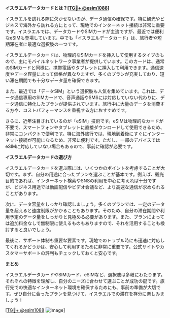 **イスラエルデータカードとは？[[TG💪+ @esim1088](https://t.me/s/esim1088)]**

イスラエルを訪れる際に欠かせないのが、データ通信の確保です。特に観光やビジネスで海外から訪れる方にとって、現地でのインターネット接続は非常に重要です。イスラエルでは、データカードやSIMカードが主流ですが、最近では便利なeSIMも登場しています。中でも「イスラエルデータカード」は、旅行者や短期滞在者に最適な選択肢の一つです。

イスラエルデータカードは、物理的なSIMカードを挿入して使用するタイプのもので、主にモバイルネットワーク事業者が提供しています。このカードは、通常のSIMカードと同様に、携帯電話やタブレットに挿入して利用できます。通信速度やデータ容量によって価格が異なりますが、多くのプランが充実しており、短い滞在期間でも十分なデータ量を確保できます。

また、最近では「データSIM」という選択肢も人気を集めています。これは、データ通信専用のSIMカードで、音声通話やSMSには対応していない代わりに、データ通信に特化したプランが提供されています。旅行中に大量のデータを消費する方や、コストパフォーマンスを重視する方におすすめです。

さらに、近年注目されているのが「eSIM」技術です。eSIMは物理的なカードが不要で、スマートフォンやタブレットに直接ダウンロードして使用できるため、非常にコンパクトで便利です。特に海外旅行では、現地到着後にすぐにインターネット接続が可能になるため、非常に便利です。ただし、一部のデバイスではeSIMに対応していない場合もあるので、事前に確認が必要です。

**イスラエルデータカードの選び方**

イスラエルデータカードを選ぶ際には、いくつかのポイントを考慮することが大切です。まず、自分の用途に合ったプランを選ぶことが基本です。例えば、観光目的であれば、インターネット検索やSNSの利用を中心に考えれば十分ですが、ビジネス用途では動画配信やビデオ会議など、より高速な通信が求められることがあります。

次に、データ容量をしっかり確認しましょう。多くのプランでは、一定のデータ量を超えると速度制限がかかることもあります。そのため、自分の滞在期間や利用予定のデータ量をしっかりと見極める必要があります。また、プランによっては追加料金なしで無制限に使えるものもありますので、それを活用することも検討すると良いでしょう。

最後に、サポート体制も重要な要素です。現地でのトラブル時にも迅速に対応してくれるかどうかは、安心して利用するために非常に重要です。公式サイトやカスタマーサポートの評判もチェックしておくと安心です。

**まとめ**

イスラエルデータカードやSIMカード、eSIMなど、選択肢は多岐にわたります。それぞれの特徴を理解し、自分のニーズに合わせて選ぶことが成功の鍵です。旅行先での快適なインターネット環境を確保するためにも、事前の準備が大切です。ぜひ自分に合ったプランを見つけて、イスラエルでの滞在を存分に楽しみましょう！

[[TG💪+ @esim1088](https://t.me/s/esim1088) ![Image](https://i.postimg.cc/Y0z9fWf4/image.png)]